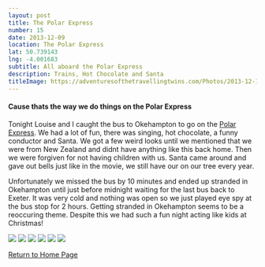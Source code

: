```yaml
---
layout: post
title: The Polar Express
number: 15
date: 2013-12-09
location: The Polar Express
lat: 50.739143
lng: -4.001683
subtitle: All aboard the Polar Express
description: Trains, Hot Chocolate and Santa
titleImage: https://adventuresofthetravellingtwins.com/Photos/2013-12-14-PolarExpress/cover-min.JPG
---
```


<h4>Cause thats the way we do things on the Polar Express</h4>

Tonight Louise and I caught the bus to Okehampton to go on the <a target="_blank" href="https://www.dartmoorrailway.com/train-to-christmas-town/">Polar Express</a>.
We had a lot of fun, there was singing, hot chocolate, a funny conductor and Santa. We got a few weird looks until we mentioned that we were from New Zealand and didnt have anything like this back home. Then we were forgiven for not having children with us. 
Santa came around and gave out bells just like in the movie, we still have our on our tree every year.

Unfortunately we missed the bus by 10 minutes and ended up stranded in Okehampton until just before midnight waiting for the last bus back to Exeter.
It was very cold and nothing was open so we just played eye spy at the bus stop for 2 hours. Getting stranded in Okehampton seems to be a reoccuring theme. 
Despite this we had such a fun night acting like kids at Christmas!

<img src="https://adventuresofthetravellingtwins.com/Photos/2013-12-14-PolarExpress/day11-min.JPG" class="image1">
<img src="https://adventuresofthetravellingtwins.com/Photos/2013-12-14-PolarExpress/day12-min.JPG" class="image1">
<img src="https://adventuresofthetravellingtwins.com/Photos/2013-12-14-PolarExpress/day13-min.JPG" class="image1">
<img src="https://adventuresofthetravellingtwins.com/Photos/2013-12-14-PolarExpress/day14-min.JPG" class="image1">
<img src="https://adventuresofthetravellingtwins.com/Photos/2013-12-14-PolarExpress/day15-min.JPG" class="image1">
<img src="https://adventuresofthetravellingtwins.com/Photos/2013-12-14-PolarExpress/day16-min.JPG" class="image1">

<a href="javascript:close_window();">Return to Home Page</a>
